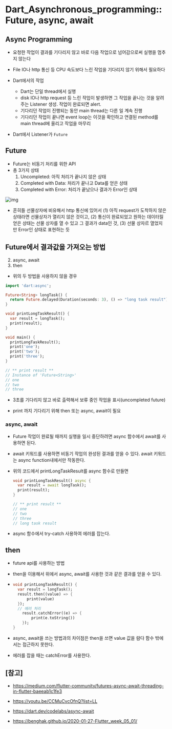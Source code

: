 # Dart_Asynchronous_programming:: Future, async, await



## Async Programming

- 요청한 작업이 결과를 기다리지 않고 바로 다음 작업으로 넘어감으로써 실행을 멈추지 않는다

- File IO나 http 통신 등 CPU 속도보다 느린 작업을 기다리지 않기 위해서 필요하다

- Dart에서의 작업

  - Dart는 단일 thread에서 실행
  - disk IO나 http request 등 느린 작업이 발생하면 그 작업을 끝나는 것을 알려주는 Listener 생성. 작업이 완료되면 alert.
  - 기다리던 작업이 진행되는 동안 main thread는 다른 일 계속 진행
  - 기다리던 작업이 끝나면 event loop는 이것을 확인하고 연결된 method를 main thread에 올리고 작업을 마무리

- Dart에서 Listener가 `Future`

  

  

## Future

- Future는 비동기 처리를 위한 API
- 총 3가지 상태
  1. Uncompleted: 아직 처리가 끝나지 않은 상태
  2. Completed with Data: 처리가 끝나고 Data를 얻은 상태
  3. Completed with Error: 처리가 끝났으나 결과가 Error인 상태

![img](https://blog.kakaocdn.net/dn/lyHIP/btqBsGLyWJD/iMZDPncmSJXYT4EWFSKw10/img.png)

- 흔히들 선물상자에 비유해서 http 통신에 있어서 (1) 아직 request가 도착하지 않은 상태라면 선물상자가 열리지 않은 것이고, (2) 통신이 완료되었고 원하는 데이터릴 얻은 상태는 선물 상자를 열 수 있고 그 결과가 data인 것, (3) 선물 상자르 열었지만 Error인 상태로 표현하는 듯





## Future에서 결과값을 가져오는 방법

2. async, await
2. then




- 위의 두 방법을 사용하지 않을 경우

```dart
import 'dart:async';

Future<String> longTask() {
  return Future.delayed(Duration(seconds: 3), () => "long task result");
}

void printLongTaskResult() {
  var result = longTask();
  print(result);
}

void main() {
  printLongTaskResult();
  print('one');
  print('two');
  print('three');
}

// ** print result **
// Instance of 'Future<String>'
// one
// two
// three

```

- 3초를 기다리지 않고 바로 출력해서 보류 중인 작업을 표시(uncompleted future)

- print 까지 기다리기 위해 then 또는 async, await이 필요

  

### async, await

- Future 작업이 완료될 때까지 실행을 일시 중단하려면 async 함수에서 await를 사용하면 된다.

- await 키워드를 사용하면 비동기 작업의 완성된 결과를 얻을 수 있다. await 키워드는 async function내에서만 작동한다.

- 위의 코드에서 printLongTaskResult를 async 함수로 만들면

  ```dart
  void printLongTaskResult() async {
    var result = await longTask();
    print(result);
  }
  
  // ** print result **
  // one
  // two
  // three
  // long task result
  ```

- async 함수에서 try-catch 사용하여 에러를 잡는다.

  

## then

- future api를 사용하는 방법

- then을 이용해서 위에서 async, await를 사용한 것과 같은 결과를 얻을 수 있다.

- ```dart
  void printLongTaskResult() {
    var result = longTask();
    result.then((value) => {
        print(value)
    });
    // 에러 처리
      result.catchError((e) => {
          print(e.toString())
      });
  }
  ```

- async, await을 쓰는 방법과의 차이점은 then을 쓰면 value 값을 람다 함수 밖에서는 접근하지 못한다.

- 에러를 잡을 때는 catchError를 사용한다.





## [참고]

- https://medium.com/flutter-community/futures-async-await-threading-in-flutter-baeeab1c1fe3
- https://youtu.be/CCMuCvcOfnQ?list=LL

- https://dart.dev/codelabs/async-await
- https://benghak.github.io/2020-01-27-Flutter_week_05_01/


